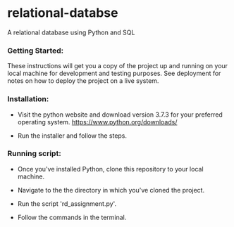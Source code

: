 # relational-databse
A relational database using Python and SQL

### Getting Started:
These instructions will get you a copy of the project up and running on your
local machine for development and
testing purposes. See deployment for notes on how to deploy the project on a
live system.

### Installation:
- Visit the python website and download version 3.7.3 for your preferred
operating system.
https://www.python.org/downloads/

- Run the installer and follow the steps.

### Running script:
- Once you've installed Python, clone this repository to your local machine.

- Navigate to the the directory in which you've cloned the project.

- Run the script 'rd_assignment.py'.

- Follow the commands in the terminal.